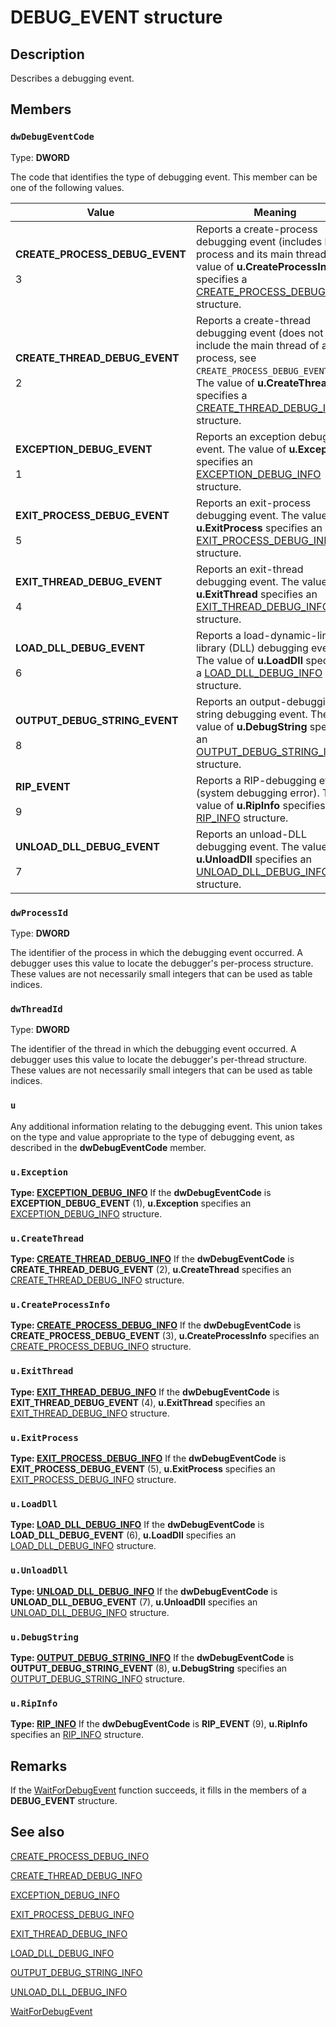 # DEBUG_EVENT structure

## Description

Describes a debugging event.

## Members

### `dwDebugEventCode`

Type: **DWORD**

The code that identifies the type of debugging event. This member can be one of the following values.

| Value | Meaning |
| --- | --- |
| **CREATE_PROCESS_DEBUG_EVENT**<br><br>3 | Reports a create-process debugging event (includes both a process and its main thread). The value of **u.CreateProcessInfo** specifies a [CREATE_PROCESS_DEBUG_INFO](https://learn.microsoft.com/windows/desktop/api/minwinbase/ns-minwinbase-create_process_debug_info) structure. |
| **CREATE_THREAD_DEBUG_EVENT**<br><br>2 | Reports a create-thread debugging event (does not include the main thread of a process, see `CREATE_PROCESS_DEBUG_EVENT`). The value of **u.CreateThread** specifies a [CREATE_THREAD_DEBUG_INFO](https://learn.microsoft.com/windows/desktop/api/minwinbase/ns-minwinbase-create_thread_debug_info) structure. |
| **EXCEPTION_DEBUG_EVENT**<br><br>1 | Reports an exception debugging event. The value of **u.Exception** specifies an [EXCEPTION_DEBUG_INFO](https://learn.microsoft.com/windows/desktop/api/minwinbase/ns-minwinbase-exception_debug_info) structure. |
| **EXIT_PROCESS_DEBUG_EVENT**<br><br>5 | Reports an exit-process debugging event. The value of **u.ExitProcess** specifies an [EXIT_PROCESS_DEBUG_INFO](https://learn.microsoft.com/windows/desktop/api/minwinbase/ns-minwinbase-exit_process_debug_info) structure. |
| **EXIT_THREAD_DEBUG_EVENT**<br><br>4 | Reports an exit-thread debugging event. The value of **u.ExitThread** specifies an [EXIT_THREAD_DEBUG_INFO](https://learn.microsoft.com/windows/desktop/api/minwinbase/ns-minwinbase-exit_thread_debug_info) structure. |
| **LOAD_DLL_DEBUG_EVENT**<br><br>6 | Reports a load-dynamic-link-library (DLL) debugging event. The value of **u.LoadDll** specifies a [LOAD_DLL_DEBUG_INFO](https://learn.microsoft.com/windows/desktop/api/minwinbase/ns-minwinbase-load_dll_debug_info) structure. |
| **OUTPUT_DEBUG_STRING_EVENT**<br><br>8 | Reports an output-debugging-string debugging event. The value of **u.DebugString** specifies an [OUTPUT_DEBUG_STRING_INFO](https://learn.microsoft.com/windows/desktop/api/minwinbase/ns-minwinbase-output_debug_string_info) structure. |
| **RIP_EVENT**<br><br>9 | Reports a RIP-debugging event (system debugging error). The value of **u.RipInfo** specifies a [RIP_INFO](https://learn.microsoft.com/windows/desktop/api/minwinbase/ns-minwinbase-rip_info) structure. |
| **UNLOAD_DLL_DEBUG_EVENT**<br><br>7 | Reports an unload-DLL debugging event. The value of **u.UnloadDll** specifies an [UNLOAD_DLL_DEBUG_INFO](https://learn.microsoft.com/windows/desktop/api/minwinbase/ns-minwinbase-unload_dll_debug_info) structure. |

### `dwProcessId`

Type: **DWORD**

The identifier of the process in which the debugging event occurred. A debugger uses this value to locate
the debugger's per-process structure. These values are not necessarily small integers that can be used as table
indices.

### `dwThreadId`

Type: **DWORD**

The identifier of the thread in which the debugging event occurred. A debugger uses this value to locate
the debugger's per-thread structure. These values are not necessarily small integers that can be used as table
indices.

### `u`

Any additional information relating to the debugging event. This union takes on the type and value
appropriate to the type of debugging event, as described in the **dwDebugEventCode**
member.

### `u.Exception`

**Type: **[EXCEPTION_DEBUG_INFO](https://learn.microsoft.com/windows/desktop/api/minwinbase/ns-minwinbase-exception_debug_info)****
If the **dwDebugEventCode** is **EXCEPTION_DEBUG_EVENT** (1),
**u.Exception** specifies an
[EXCEPTION_DEBUG_INFO](https://learn.microsoft.com/windows/desktop/api/minwinbase/ns-minwinbase-exception_debug_info) structure.

### `u.CreateThread`

**Type: **[CREATE_THREAD_DEBUG_INFO](https://learn.microsoft.com/windows/desktop/api/minwinbase/ns-minwinbase-create_thread_debug_info)****
If the **dwDebugEventCode** is **CREATE_THREAD_DEBUG_EVENT**
(2), **u.CreateThread** specifies an
[CREATE_THREAD_DEBUG_INFO](https://learn.microsoft.com/windows/desktop/api/minwinbase/ns-minwinbase-create_thread_debug_info)
structure.

### `u.CreateProcessInfo`

**Type: **[CREATE_PROCESS_DEBUG_INFO](https://learn.microsoft.com/windows/desktop/api/minwinbase/ns-minwinbase-create_process_debug_info)****
If the **dwDebugEventCode** is **CREATE_PROCESS_DEBUG_EVENT**
(3), **u.CreateProcessInfo** specifies an
[CREATE_PROCESS_DEBUG_INFO](https://learn.microsoft.com/windows/desktop/api/minwinbase/ns-minwinbase-create_process_debug_info)
structure.

### `u.ExitThread`

**Type: **[EXIT_THREAD_DEBUG_INFO](https://learn.microsoft.com/windows/desktop/api/minwinbase/ns-minwinbase-exit_thread_debug_info)****
If the **dwDebugEventCode** is **EXIT_THREAD_DEBUG_EVENT**
(4), **u.ExitThread** specifies an
[EXIT_THREAD_DEBUG_INFO](https://learn.microsoft.com/windows/desktop/api/minwinbase/ns-minwinbase-exit_thread_debug_info) structure.

### `u.ExitProcess`

**Type: **[EXIT_PROCESS_DEBUG_INFO](https://learn.microsoft.com/windows/desktop/api/minwinbase/ns-minwinbase-exit_process_debug_info)****
If the **dwDebugEventCode** is **EXIT_PROCESS_DEBUG_EVENT**
(5), **u.ExitProcess** specifies an
[EXIT_PROCESS_DEBUG_INFO](https://learn.microsoft.com/windows/desktop/api/minwinbase/ns-minwinbase-exit_process_debug_info) structure.

### `u.LoadDll`

**Type: **[LOAD_DLL_DEBUG_INFO](https://learn.microsoft.com/windows/desktop/api/minwinbase/ns-minwinbase-load_dll_debug_info)****
If the **dwDebugEventCode** is **LOAD_DLL_DEBUG_EVENT** (6),
**u.LoadDll** specifies an
[LOAD_DLL_DEBUG_INFO](https://learn.microsoft.com/windows/desktop/api/minwinbase/ns-minwinbase-load_dll_debug_info) structure.

### `u.UnloadDll`

**Type: **[UNLOAD_DLL_DEBUG_INFO](https://learn.microsoft.com/windows/desktop/api/minwinbase/ns-minwinbase-unload_dll_debug_info)****
If the **dwDebugEventCode** is **UNLOAD_DLL_DEBUG_EVENT**
(7), **u.UnloadDll** specifies an
[UNLOAD_DLL_DEBUG_INFO](https://learn.microsoft.com/windows/desktop/api/minwinbase/ns-minwinbase-unload_dll_debug_info) structure.

### `u.DebugString`

**Type: **[OUTPUT_DEBUG_STRING_INFO](https://learn.microsoft.com/windows/desktop/api/minwinbase/ns-minwinbase-output_debug_string_info)****
If the **dwDebugEventCode** is **OUTPUT_DEBUG_STRING_EVENT**
(8), **u.DebugString** specifies an
[OUTPUT_DEBUG_STRING_INFO](https://learn.microsoft.com/windows/desktop/api/minwinbase/ns-minwinbase-output_debug_string_info)
structure.

### `u.RipInfo`

**Type: **[RIP_INFO](https://learn.microsoft.com/windows/desktop/api/minwinbase/ns-minwinbase-rip_info)****
If the **dwDebugEventCode** is **RIP_EVENT** (9),
**u.RipInfo** specifies an
[RIP_INFO](https://learn.microsoft.com/windows/desktop/api/minwinbase/ns-minwinbase-rip_info) structure.

## Remarks

If the [WaitForDebugEvent](https://learn.microsoft.com/windows/desktop/api/debugapi/nf-debugapi-waitfordebugevent) function succeeds, it
fills in the members of a **DEBUG_EVENT** structure.

## See also

[CREATE_PROCESS_DEBUG_INFO](https://learn.microsoft.com/windows/desktop/api/minwinbase/ns-minwinbase-create_process_debug_info)

[CREATE_THREAD_DEBUG_INFO](https://learn.microsoft.com/windows/desktop/api/minwinbase/ns-minwinbase-create_thread_debug_info)

[EXCEPTION_DEBUG_INFO](https://learn.microsoft.com/windows/desktop/api/minwinbase/ns-minwinbase-exception_debug_info)

[EXIT_PROCESS_DEBUG_INFO](https://learn.microsoft.com/windows/desktop/api/minwinbase/ns-minwinbase-exit_process_debug_info)

[EXIT_THREAD_DEBUG_INFO](https://learn.microsoft.com/windows/desktop/api/minwinbase/ns-minwinbase-exit_thread_debug_info)

[LOAD_DLL_DEBUG_INFO](https://learn.microsoft.com/windows/desktop/api/minwinbase/ns-minwinbase-load_dll_debug_info)

[OUTPUT_DEBUG_STRING_INFO](https://learn.microsoft.com/windows/desktop/api/minwinbase/ns-minwinbase-output_debug_string_info)

[UNLOAD_DLL_DEBUG_INFO](https://learn.microsoft.com/windows/desktop/api/minwinbase/ns-minwinbase-unload_dll_debug_info)

[WaitForDebugEvent](https://learn.microsoft.com/windows/desktop/api/debugapi/nf-debugapi-waitfordebugevent)